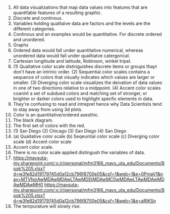 1. All data visualizations that map data values into features that are quantifable features of a resulting graphic.
2. Discrete and continous.
3. Variables holding qualitaive data are factors and the levels are the different categories.
4. Continous and an examples would be quantitative. For discrete ordered and unordered. 
5. Graphs
6. Ordered data would fall under quantitative numerical, whereas  unordered data would fall under qualitiatve catergorical.
7. Cartesian longitiude and latitude, Robinson, winkel tripel.
8. (1) Quaitative color scale distinguishes discrete items or groups thayt don't have an intrinic order.
   (2) Sequential color scales contains a sequence of colors that visually indicates which values are larger or smaller.
   (3) Diverging color scale visualizes the deivation of data values in one of two directions relative to a midppoint.
   (4) Accent color scales coanint a set of subdued colors and matching set of stronger, or brighter or darker colors used to
   highlight specfic elements in data.
10. They're confusing to read and intrepret hence why Data Scientists tend to stay away from using 3d plots.
11. Color is an quantitative/ordered asesthic.
12. The black diagram. 
13. The first set of colors with the red.
14. (1) San Diego
    (2) Chicago
    (3) San Diego
    (4) San Diego
15. (a)  Quaitative color scale
    (b) Seqeuntial color scale
    (c) Diverging color scale
    (d) Accent color scale
16. Accent color scale.
17. There is no color scale applied distingush the variables of data.
18. https://mavsuta-my.sharepoint.com/:x:/r/personal/mfm3166_mavs_uta_edu/Documents/Book%205.xlsx?d=w3fe82d19179745d0a12cb796f8700e05&csf=1&web=1&e=0PmaV1&nav=MTVfezAwMDAwMDAwLTAwMDEtMDAwMC0wMDAwLTAwMDAwMDAwMDAwMH0
 https://mavsuta-my.sharepoint.com/:x:/r/personal/mfm3166_mavs_uta_edu/Documents/Book%205.xlsx?d=w3fe82d19179745d0a12cb796f8700e05&csf=1&web=1&e=aRIKSn   
19. The tempurature will slowly rise. 

